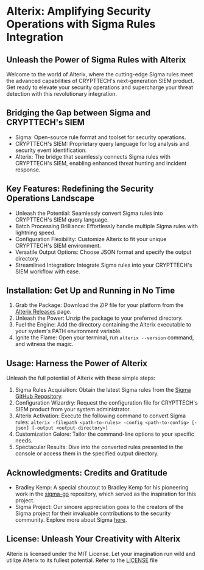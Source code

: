<!-- Title -->
# Alterix: Amplifying Security Operations with Sigma Rules Integration

<!-- Introduction -->
## Unleash the Power of Sigma Rules with Alterix

Welcome to the world of Alterix, where the cutting-edge Sigma rules meet the advanced capabilities of CRYPTTECH's next-generation SIEM product. Get ready to elevate your security operations and supercharge your threat detection with this revolutionary integration.

<!-- Bridge the Gap -->
## Bridging the Gap between Sigma and CRYPTTECH's SIEM

- Sigma: Open-source rule format and toolset for security operations.
- CRYPTTECH's SIEM: Proprietary query language for log analysis and security event identification.
- Alterix: The bridge that seamlessly connects Sigma rules with CRYPTTECH's SIEM, enabling enhanced threat hunting and incident response.

<!-- Key Features -->
## Key Features: Redefining the Security Operations Landscape

- Unleash the Potential: Seamlessly convert Sigma rules into CRYPTTECH's SIEM query language.
- Batch Processing Brilliance: Effortlessly handle multiple Sigma rules with lightning speed.
- Configuration Flexibility: Customize Alterix to fit your unique CRYPTTECH's SIEM environment.
- Versatile Output Options: Choose JSON format and specify the output directory.
- Streamlined Integration: Integrate Sigma rules into your CRYPTTECH's SIEM workflow with ease.

<!-- Installation -->
## Installation: Get Up and Running in No Time

1. Grab the Package: Download the ZIP file for your platform from the [Alterix Releases](https://github.com/mtnmunuklu/alterix/releases) page.
2. Unleash the Power: Unzip the package to your preferred directory.
3. Fuel the Engine: Add the directory containing the Alterix executable to your system's PATH environment variable.
4. Ignite the Flame: Open your terminal, run `alterix --version` command, and witness the magic.

<!-- Usage -->
## Usage: Harness the Power of Alterix

Unleash the full potential of Alterix with these simple steps:

1. Sigma Rules Acquisition: Obtain the latest Sigma rules from the [Sigma GitHub Repository](https://github.com/Neo23x0/sigma/tree/master/rules).
2. Configuration Wizardry: Request the configuration file for CRYPTTECH's SIEM product from your system administrator.
3. Alterix Activation: Execute the following command to convert Sigma rules:
    `alterix -filepath <path-to-rules> -config <path-to-config> [-json] [-output <output-directory>]`
4. Customization Galore: Tailor the command-line options to your specific needs.
5. Spectacular Results: Dive into the converted rules presented in the console or access them in the specified output directory.

<!-- Acknowledgments -->
## Acknowledgments: Credits and Gratitude

- Bradley Kemp: A special shoutout to Bradley Kemp for his pioneering work in the [sigma-go](https://github.com/bradleyjkemp/sigma-go) repository, which served as the inspiration for this project.
- Sigma Project: Our sincere appreciation goes to the creators of the Sigma project for their invaluable contributions to the security community. Explore more about Sigma [here](https://github.com/Neo23x0/sigma).

<!-- License -->
## License: Unleash Your Creativity with Alterix

Alterix is licensed under the MIT License. Let your imagination run wild and utilize Alterix to its fullest potential. Refer to the [LICENSE](LICENSE) file